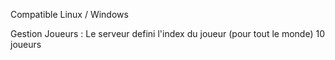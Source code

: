 Compatible Linux / Windows

Gestion Joueurs :
	Le serveur defini l'index du joueur (pour tout le monde)
	10 joueurs
